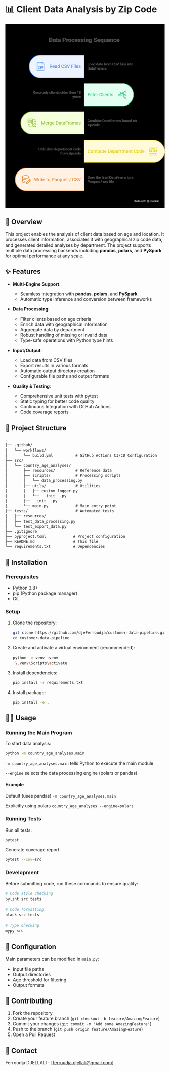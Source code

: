 
# 📊 Client Data Analysis by Zip Code

![Project Banner](img.png)

## 🚀 Overview

This project enables the analysis of client data based on age and location. It processes client information, associates it with geographical zip code data, and generates detailed analyses by department. The project supports multiple data processing backends including **pandas**, **polars**, and **PySpark** for optimal performance at any scale.

## ✨ Features

- **Multi-Engine Support**:
  - Seamless integration with **pandas**, **polars**, and **PySpark**
  - Automatic type inference and conversion between frameworks

- **Data Processing**:
  - Filter clients based on age criteria
  - Enrich data with geographical information
  - Aggregate data by department
  - Robust handling of missing or invalid data
  - Type-safe operations with Python type hints

- **Input/Output**:
  - Load data from CSV files
  - Export results in various formats
  - Automatic output directory creation
  - Configurable file paths and output formats

- **Quality & Testing**:
  - Comprehensive unit tests with pytest
  - Static typing for better code quality
  - Continuous Integration with GitHub Actions
  - Code coverage reports

## 📁 Project Structure

```
.
├── .github/
│   └── workflows/
│       └── build.yml          # GitHub Actions CI/CD Configuration
├── src/
│   └── country_age_analyses/
│       ├── resources/         # Reference data
│       ├── scripts/           # Processing scripts
│       │   └── data_processing.py
│       ├── utils/             # Utilities
│       │   ├── custom_logger.py
│       │   └── __init__.py
│       ├── __init__.py
│       └── main.py            # Main entry point
├── tests/                     # Automated tests
│   ├── resources/
│   ├── test_data_processing.py
│   └── test_export_data.py
├── .gitignore
├── pyproject.toml            # Project configuration
├── README.md                 # This file
└── requirements.txt          # Dependencies
```

## 🚀 Installation

### Prerequisites

- Python 3.8+
- pip (Python package manager)
- Git

### Setup

1. Clone the repository:
   ```bash
   git clone https://github.com/djeFerroudja/customer-data-pipeline.git
   cd customer-data-pipeline
   ```

2. Create and activate a virtual environment (recommended):
   ```bash
   python -m venv .venv
   .\.venv\Scripts\activate
   ```

3. Install dependencies:
   ```bash
   pip install -r requirements.txt
   ```
   
3. Install package:
   ```bash
   pip install -e .
   
   ```
## 🏃‍♂️ Usage

### Running the Main Program

To start data analysis:
```bash
python -m country_age_analyses.main
```
```-m country_age_analyses.main``` tells Python to execute the main module.

```--engine``` selects the data processing engine (polars or pandas)

#### Example
Default (uses pandas)
```-m country_age_analyses.main```

Explicitly using polars
```country_age_analyses --engine=polars```

### Running Tests

Run all tests:
```bash
pytest
```

Generate coverage report:
```bash
pytest --cov=src
```

### Development

Before submitting code, run these commands to ensure quality:

```bash
# Code style checking
pylint src tests

# Code formatting
black src tests

# Type checking
mypy src
```

## 🔧 Configuration

Main parameters can be modified in `main.py`:
- Input file paths
- Output directories
- Age threshold for filtering
- Output formats

## 🤝 Contributing

1. Fork the repository
2. Create your feature branch (`git checkout -b feature/AmazingFeature`)
3. Commit your changes (`git commit -m 'Add some AmazingFeature'`)
4. Push to the branch (`git push origin feature/AmazingFeature`)
5. Open a Pull Request

## 📧 Contact

Ferroudja DJELLALI - [ferroudja.djellali@gmail.com]